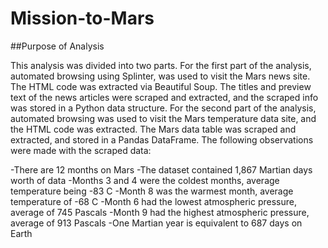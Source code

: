 # Mission-to-Mars

##Purpose of Analysis

This analysis was divided into two parts. For the first part of the analysis, automated browsing using Splinter, was used to visit the Mars news site. The HTML code was extracted via Beautiful Soup. The titles and preview text of the news articles were scraped and extracted, and the scraped info was stored in a Python data structure. For the second part of the analysis, automated browsing was used to visit the Mars temperature data site, and the HTML code was extracted. The Mars data table was scraped and extracted, and stored in a Pandas DataFrame. The following observations were made with the scraped data:

-There are 12 months on Mars
-The dataset contained 1,867 Martian days worth of data
-Months 3 and 4 were the coldest months, average temperature being -83 C
-Month 8 was the warmest month, average temperature of -68 C
-Month 6 had the lowest atmospheric pressure, average of 745 Pascals
-Month 9 had the highest atmospheric pressure, average of 913 Pascals
-One Martian year is equivalent to 687 days on Earth
